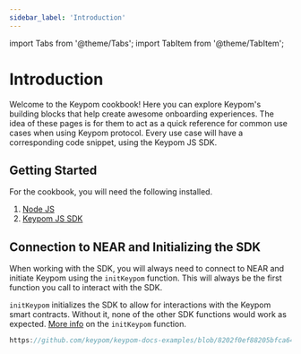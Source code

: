 ```yaml
---
sidebar_label: 'Introduction'
---
```

import Tabs from '@theme/Tabs';
import TabItem from '@theme/TabItem';

# Introduction
Welcome to the Keypom cookbook! Here you can explore Keypom's building blocks that help create awesome onboarding experiences. The idea of these pages is for them to act as a quick reference for common use cases when using Keypom protocol. Every use case will have a corresponding code snippet, using the Keypom JS SDK. 
## Getting Started
For the cookbook, you will need the following installed. 
1. [Node JS](https://docs.npmjs.com/downloading-and-installing-node-js-and-npm)  
2. [Keypom JS SDK](https://github.com/keypom/keypom-js#getting-started)


## Connection to NEAR and Initializing the SDK
When working with the SDK, you will always need to connect to NEAR and initiate Keypom using the `initKeypom` function. This will always be the first function you call to interact with the SDK. 

`initKeypom` initializes the SDK to allow for interactions with the Keypom smart contracts. Without it, none of the other SDK functions would work as expected. [More info](../keypom-sdk/Core/modules.md#initkeypom) on the `initKeypom` function.

```js reference
https://github.com/keypom/keypom-docs-examples/blob/8202f0ef88205bfca644ccf5d4d3cfb460f88f15/basic-tutorials/simple-drop/simple-example.js#L10-L35
```
